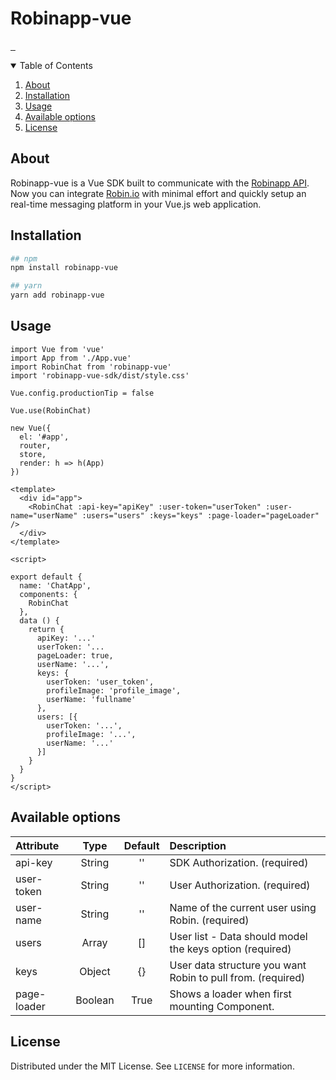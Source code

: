 <h1 align="start">
  Robinapp-vue
</h1>

<p align="start">
<a href="https://npmjs.com/package/robinapp-vue">
    <img alt="" src="https://img.shields.io/npm/v/robinapp-vue.svg">
</a>
<a href="https://npmjs.com/package/robinapp-vue">
    <img alt="" src="https://img.shields.io/npm/dt/robinapp-vue.svg">
</a>
<a href="https://npmjs.com/package/robinapp-vue">
    <img alt="" src="https://img.shields.io/npm/l/robinapp-vue.svg">
</a>
</p>

<details open="open">
  <summary>Table of Contents</summary>
  <ol>
    <li>
      <a href="#about">About</a>
    </li>
    <li>
      <a href="#getting-started">Installation</a>
    </li>
    <li><a href="#usage">Usage</a></li>
    <li><a href="#available-options">Available options</a></li>
    <li><a href="#license">License</a></li>
  </ol>
</details>

## About

Robinapp-vue is a Vue SDK built to communicate with the [Robinapp API](https://robinapp.co/). Now you can integrate [Robin.io](https://robinapp.co/) with minimal effort and quickly setup an real-time messaging platform in your Vue.js web application.

## Installation

```bash
## npm
npm install robinapp-vue

## yarn
yarn add robinapp-vue
```

## Usage

```
import Vue from 'vue'
import App from './App.vue'
import RobinChat from 'robinapp-vue'
import 'robinapp-vue-sdk/dist/style.css'

Vue.config.productionTip = false

Vue.use(RobinChat)

new Vue({
  el: '#app',
  router,
  store,
  render: h => h(App)
})
```

```
<template>
  <div id="app">
    <RobinChat :api-key="apiKey" :user-token="userToken" :user-name="userName" :users="users" :keys="keys" :page-loader="pageLoader" />
  </div>
</template>

<script>

export default {
  name: 'ChatApp',
  components: {
    RobinChat
  },
  data () {
    return {
      apiKey: '...'
      userToken: '...
      pageLoader: true,
      userName: '...',
      keys: {
        userToken: 'user_token',
        profileImage: 'profile_image',
        userName: 'fullname'
      },
      users: [{
        userToken: '...',
        profileImage: '...',
        userName: '...'
      }]
    }
  }
}
</script>
```

## Available options

| Attribute   |  Type   | Default | Description                                                 |
| :---------- | :-----: | :-----: | :---------------------------------------------------------- |
| api-key     | String  |   ''    | SDK Authorization. (required)                               |
| user-token  | String  |   ''    | User Authorization. (required)                              |
| user-name   | String  |   ''    | Name of the current user using Robin. (required)            |
| users       |  Array  |   []    | User list - Data should model the keys option (required)    |
| keys        | Object  |   {}    | User data structure you want Robin to pull from. (required) |
| page-loader | Boolean |  True   | Shows a loader when first mounting <RobinChat /> Component. |

## License

Distributed under the MIT License. See `LICENSE` for more information.
